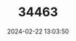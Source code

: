 ---
title: "34463"
category: "Ficus albert-smithii"
draft: false
date: 2024-02-22 13:03:50
languages:
  Spanish; Castilian: ["Figueira-do-alberto"]
---
